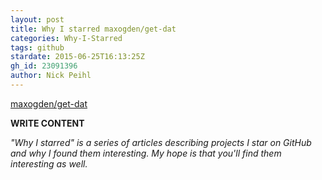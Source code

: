```yaml
---
layout: post
title: Why I starred maxogden/get-dat
categories: Why-I-Starred
tags: github
stardate: 2015-06-25T16:13:25Z
gh_id: 23091396
author: Nick Peihl
---
```


[maxogden/get-dat](star.repo.html_url)

**WRITE CONTENT**

*"Why I starred" is a series of articles describing projects I star on GitHub and why I found them interesting. My hope is that you'll find them interesting as well.*


